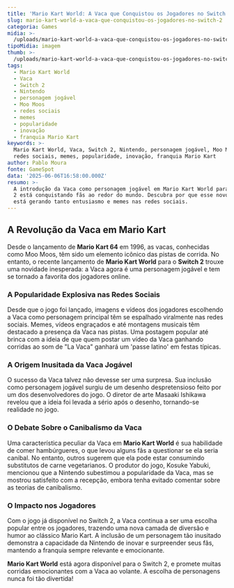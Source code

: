 ```yaml
---
title: 'Mario Kart World: A Vaca que Conquistou os Jogadores no Switch 2'
slug: mario-kart-world-a-vaca-que-conquistou-os-jogadores-no-switch-2
categoria: Games
midia: >-
  /uploads/mario-kart-world-a-vaca-que-conquistou-os-jogadores-no-switch-2-thumb.jpg
tipoMidia: imagem
thumb: >-
  /uploads/mario-kart-world-a-vaca-que-conquistou-os-jogadores-no-switch-2-thumb.jpg
tags:
  - Mario Kart World
  - Vaca
  - Switch 2
  - Nintendo
  - personagem jogável
  - Moo Moos
  - redes sociais
  - memes
  - popularidade
  - inovação
  - franquia Mario Kart
keywords: >-
  Mario Kart World, Vaca, Switch 2, Nintendo, personagem jogável, Moo Moos,
  redes sociais, memes, popularidade, inovação, franquia Mario Kart
author: Pablo Moura
fonte: GameSpot
data: '2025-06-06T16:58:00.000Z'
resumo: >-
  A introdução da Vaca como personagem jogável em Mario Kart World para o Switch
  2 está conquistando fãs ao redor do mundo. Descubra por que esse novo elemento
  está gerando tanto entusiasmo e memes nas redes sociais.
---
```


## A Revolução da Vaca em Mario Kart

Desde o lançamento de **Mario Kart 64** em 1996, as vacas, conhecidas como Moo Moos, têm sido um elemento icônico das pistas de corrida. No entanto, o recente lançamento de **Mario Kart World** para o **Switch 2** trouxe uma novidade inesperada: a Vaca agora é uma personagem jogável e tem se tornado a favorita dos jogadores online.

### A Popularidade Explosiva nas Redes Sociais

Desde que o jogo foi lançado, imagens e vídeos dos jogadores escolhendo a Vaca como personagem principal têm se espalhado viralmente nas redes sociais. Memes, vídeos engraçados e até montagens musicais têm destacado a presença da Vaca nas pistas. Uma postagem popular até brinca com a ideia de que quem postar um vídeo da Vaca ganhando corridas ao som de "La Vaca" ganhará um 'passe latino' em festas típicas.

### A Origem Inusitada da Vaca Jogável

O sucesso da Vaca talvez não devesse ser uma surpresa. Sua inclusão como personagem jogável surgiu de um desenho despretensioso feito por um dos desenvolvedores do jogo. O diretor de arte Masaaki Ishikawa revelou que a ideia foi levada a sério após o desenho, tornando-se realidade no jogo.

### O Debate Sobre o Canibalismo da Vaca

Uma característica peculiar da Vaca em **Mario Kart World** é sua habilidade de comer hambúrgueres, o que levou alguns fãs a questionar se ela seria canibal. No entanto, outros sugerem que ela pode estar consumindo substitutos de carne vegetarianos. O produtor do jogo, Kosuke Yabuki, mencionou que a Nintendo subestimou a popularidade da Vaca, mas se mostrou satisfeito com a recepção, embora tenha evitado comentar sobre as teorias de canibalismo.

### O Impacto nos Jogadores

Com o jogo já disponível no Switch 2, a Vaca continua a ser uma escolha popular entre os jogadores, trazendo uma nova camada de diversão e humor ao clássico Mario Kart. A inclusão de um personagem tão inusitado demonstra a capacidade da Nintendo de inovar e surpreender seus fãs, mantendo a franquia sempre relevante e emocionante.

**Mario Kart World** está agora disponível para o Switch 2, e promete muitas corridas emocionantes com a Vaca ao volante. A escolha de personagens nunca foi tão divertida!

